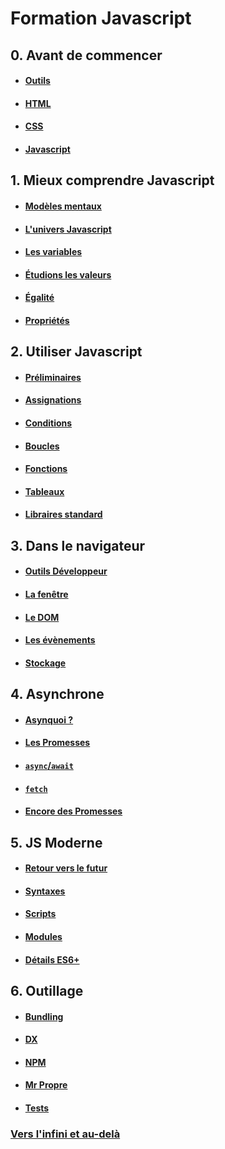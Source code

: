 # Formation Javascript

## 0. Avant de commencer

- #### [Outils](./contenus/chapters/0_prologue/0-0_tools.md)
- #### [HTML](./contenus/chapters/0_prologue/0-1_html.md)
- #### [CSS](./contenus/chapters/0_prologue/0-2_css.md)
- #### [Javascript](./contenus/chapters/0_prologue/0-3_javascript.md)

## 1. Mieux comprendre Javascript

- #### [Modèles mentaux](./contenus/chapters/1_mental_models/1-0_matrix.md)
- #### [L'univers Javascript](./contenus/chapters/1_mental_models/1-1_universe.md)
- #### [Les variables](./contenus/chapters/1_mental_models/1-2_variables.md)
- #### [Étudions les valeurs](./contenus/chapters/1_mental_models/1-3_types.md)
- #### [Égalité](./contenus/chapters/1_mental_models/1-4_equality.md)
- #### [Propriétés](./contenus/chapters/1_mental_models/1-5_properties.md)

## 2. Utiliser Javascript

- #### [Préliminaires](./contenus/chapters/2_syntax/2-0_bases.md)
- #### [Assignations](./contenus/chapters/2_syntax/2-1_assignments.md)
- #### [Conditions](./contenus/chapters/2_syntax/2-2_conditions.md)
- #### [Boucles](./contenus/chapters/2_syntax/2-3_loops.md)
- #### [Fonctions](./contenus/chapters/2_syntax/2-4_functions.md)
- #### [Tableaux](./contenus/chapters/2_syntax/2-5_arrays.md)
- #### [Libraires standard](./contenus/chapters/2_syntax/2-6_libs.md)

## 3. Dans le navigateur

- #### [Outils Développeur](./contenus/chapters/3_browser/3-0_devtools.md)
- #### [La fenêtre](./contenus/chapters/3_browser/3-1_window.md)
- #### [Le DOM](./contenus/chapters/3_browser/3-2_dom.md)
- #### [Les évènements](./contenus/chapters/3_browser/3-3_events.md)
- #### [Stockage](./contenus/chapters/3_browser/3-4_storage.md)

## 4. Asynchrone

- #### [Asynquoi ?](./contenus/chapters/4_async/4-0_intro.md)
- #### [Les Promesses](./contenus/chapters/4_async/4-1_promises.md)
- #### [`async`/`await`](./contenus/chapters/4_async/4-2_async_await.md)
- #### [`fetch`](./contenus/chapters/4_async/4-3_fetch.md)
- #### [Encore des Promesses](./contenus/chapters/4_async/4-4_more.md)

## 5. JS Moderne

- #### [Retour vers le futur](./contenus/chapters/5_modern_js/5-0_back_to_the_future.md)
- #### [Syntaxes](./contenus/chapters/5_modern_js/5-1_syntax.md)
- #### [Scripts](./contenus/chapters/5_modern_js/5-2_scripts.md)
- #### [Modules](./contenus/chapters/5_modern_js/5-3_modules.md)

- #### [Détails ES6+](./contenus/chapters/5_modern_js/5-X_es6+.md)

## 6. Outillage

- #### [Bundling](./contenus/chapters/6_tooling/6-1_bundling.md)
- #### [DX](./contenus/chapters/6_tooling/6-2_dx.md)
- #### [NPM](./contenus/chapters/6_tooling/6-3_npm.md)
- #### [Mr Propre](./contenus/chapters/6_tooling/6-4_clean.md)
- #### [Tests](./contenus/chapters/6_tooling/6-5_tests.md)


### [Vers l'infini et au-delà](./contenus/chapters/beyond.md)




